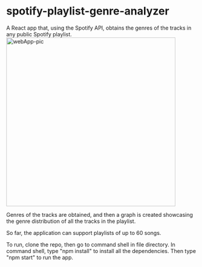 # spotify-playlist-genre-analyzer
A React app that, using the Spotify API, obtains the genres of the tracks in any public Spotify playlist.
<img width="447" alt="webApp-pic" src="https://user-images.githubusercontent.com/43919114/203871300-d5f8fe9c-ac8f-42de-a73c-855b94ff3e8e.PNG">

Genres of the tracks are obtained, and then a graph is created showcasing the genre distribution of all the tracks in the playlist.

So far, the application can support playlists of up to 60 songs.

To run, clone the repo, then go to command shell in file directory.
In command shell, type "npm install" to install all the dependencies.
Then type "npm start" to run the app.
